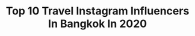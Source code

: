 ---
title: Top 10 Travel Instagram Influencers In Bangkok In 2020
description: >-
  Find top travel Instagram influencers in Bangkok in 2020. Most popular hashtags: #thailand #travelgram #travel #beautifuldestinations.
platform: Instagram
profiles:
  - username: "boontohhgraphy"
    fullname: >-
      в ∞ и т o н н ԍ я ᴀ ᴘ ʜ ʏ ©.
    location: "Thailand"
    followers: 51174
    engagement: 201
    commentsToLikes: 0.009910
    avatar: "https://scontent-amt2-1.cdninstagram.com/v/t51.2885-19/s320x320/61098031_300526257566316_7394082797620559872_n.jpg?_nc_ht=scontent-amt2-1.cdninstagram.com&_nc_ohc=nFR3NJrUIK0AX88oyef&oh=aaf03913d477a0545e8be210536163a5&oe=5EB45F16"
    verified: false
    hashtags: "#lauterbrunnen, #ocean, #gramslayers, #andaman"
  - username: "wuma__"
    fullname: >-
      無瑪
    location: "Thailand"
    followers: 6595
    engagement: 520
    commentsToLikes: 0.019668
    avatar: "https://scontent-ams4-1.cdninstagram.com/v/t51.2885-19/s320x320/73393265_422545005112342_3437633669861212160_n.jpg?_nc_ht=scontent-ams4-1.cdninstagram.com&_nc_ohc=fGozkqs6lqEAX-Hh52S&oh=40a02b543ee7f2cf14540541dca6c8ed&oe=5EB9F71F"
    verified: false
    hashtags: ""
  - username: "hyperaptor"
    fullname: >-
      𝗡𝗲𝗹𝘀𝗼𝗻 𝗦.
    location: "Thailand"
    followers: 3798
    engagement: 1766
    commentsToLikes: 0.108625
    avatar: "https://scontent-lhr8-1.cdninstagram.com/v/t51.2885-19/s320x320/91499197_3564442990296342_6918597813072822272_n.jpg?_nc_ht=scontent-lhr8-1.cdninstagram.com&_nc_ohc=4ryGGw_Rgj0AX_UYi1G&oh=e0ada091fc2f5b9f57b411c45be3b727&oe=5EBA3286"
    verified: false
    hashtags: "#stayhomeffa20, #hellofrom, #neverstopexploring, #stayhome"
  - username: "tayastarling"
    fullname: >-
      Taya Rogers
    location: "Thailand"
    followers: 362884
    engagement: 94
    commentsToLikes: 0.007285
    avatar: "https://scontent-ams4-1.cdninstagram.com/v/t51.2885-19/s320x320/60138563_325132948163509_8916083705399738368_n.jpg?_nc_ht=scontent-ams4-1.cdninstagram.com&_nc_ohc=6KKBmDP8md4AX-U5oF9&oh=ed389cf90f683eb49051d10d471986a1&oe=5EB2ACF7"
    verified: true
    hashtags: "#nationalmargaritaday, #classpasscrew, #runbkk, #istayhomefor"
  - username: "journeytojunipero"
    fullname: >-
      Journey to Junipero
    location: "Thailand"
    followers: 12588
    engagement: 415
    commentsToLikes: 0.132454
    avatar: "https://scontent-bos3-1.cdninstagram.com/v/t51.2885-19/s320x320/72901420_3094989807196935_3708643417589284864_n.jpg?_nc_ht=scontent-bos3-1.cdninstagram.com&_nc_ohc=lE1A1ZO1piEAX-5yfZ-&oh=f1e223021909608c20bfcd7d71af5a8f&oe=5EB3BD2C"
    verified: false
    hashtags: "#moodlighting, #siraogarden, #bangkokthailand, #bangkoklife"
  - username: "jack_l2y"
    fullname: >-
      Jack Kitti Suwanchoti
    location: "Thailand"
    followers: 76169
    engagement: 375
    commentsToLikes: 0.012309
    avatar: "https://scontent-ams4-1.cdninstagram.com/v/t51.2885-19/s320x320/73111185_1133302183541355_568984837738725376_n.jpg?_nc_ht=scontent-ams4-1.cdninstagram.com&_nc_ohc=NsXSic8n2D0AX_nGiMl&oh=a4ca30f9293fd9d2e702ce2488042db4&oe=5EB864A4"
    verified: false
    hashtags: "#sashimi, #starbucks, #film, #seafood"
  - username: "ikkasantos"
    fullname: >-
      🌸 IKKA 🌸
    location: "Thailand"
    followers: 9653
    engagement: 962
    commentsToLikes: 0.062969
    avatar: "https://scontent-lhr8-1.cdninstagram.com/v/t51.2885-19/s320x320/65841382_668411970340703_6098586043987001344_n.jpg?_nc_ht=scontent-lhr8-1.cdninstagram.com&_nc_ohc=qAgNXra3cnQAX_3wMrN&oh=3353dcc607f7634ce0923d787f0f8581&oe=5EB91EB1"
    verified: false
    hashtags: "#travel, #orangeandtealfever, #thailandtravel, #thailand"
  - username: "lazycoup"
    fullname: >-
      LAZY COUP : เที่ยวเป็นคู่
    location: "Thailand"
    followers: 5771
    engagement: 568
    commentsToLikes: 0.007107
    avatar: "https://scontent-lhr8-1.cdninstagram.com/v/t51.2885-19/s320x320/36160561_273767966503867_3753845573262770176_n.jpg?_nc_ht=scontent-lhr8-1.cdninstagram.com&_nc_ohc=nxL7xdQ95iMAX-BDRLR&oh=e6873d51d4dcf3c6c29e238082d6588a&oe=5EB94EA5"
    verified: false
    hashtags: "#earth, #droneoftheday, #travelgram, #fujixseriesclubthailand"
  - username: "paigunna"
    fullname: >-
      OM + NUT 🇹🇭
    location: "Thailand"
    followers: 72141
    engagement: 360
    commentsToLikes: 0.010547
    avatar: "https://scontent-lhr8-1.cdninstagram.com/v/t51.2885-19/s320x320/74797133_2402544736629565_6274743981603553280_n.jpg?_nc_ht=scontent-lhr8-1.cdninstagram.com&_nc_ohc=rMiKjJaIIE4AX-3_pkX&oh=2c30065b026ef7aecd2a5d743788e821&oe=5EBAFF2B"
    verified: false
    hashtags: "#tropical, #rcreserve, #snowcouple, #amatarawellnessresort"
  - username: "be4vty"
    fullname: >-
      
    location: "Thailand"
    followers: 13727
    engagement: 655
    commentsToLikes: 0.013859
    avatar: "https://scontent-lhr8-1.cdninstagram.com/v/t51.2885-19/s320x320/83107277_189498109121804_5698139824637083648_n.jpg?_nc_ht=scontent-lhr8-1.cdninstagram.com&_nc_ohc=9M6J8P2iVf4AX-MmBEB&oh=785e0249582f81dc0e54d14b5691e6cb&oe=5EBB7731"
    verified: false
    hashtags: "#jive14, #streetlook, #atmosjapan, #airmax2090"
---